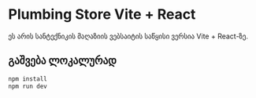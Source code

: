 # Plumbing Store Vite + React

ეს არის სანტექნიკის მაღაზიის ვებსაიტის საწყისი ვერსია Vite + React-ზე.

## გაშვება ლოკალურად

```bash
npm install
npm run dev
```
